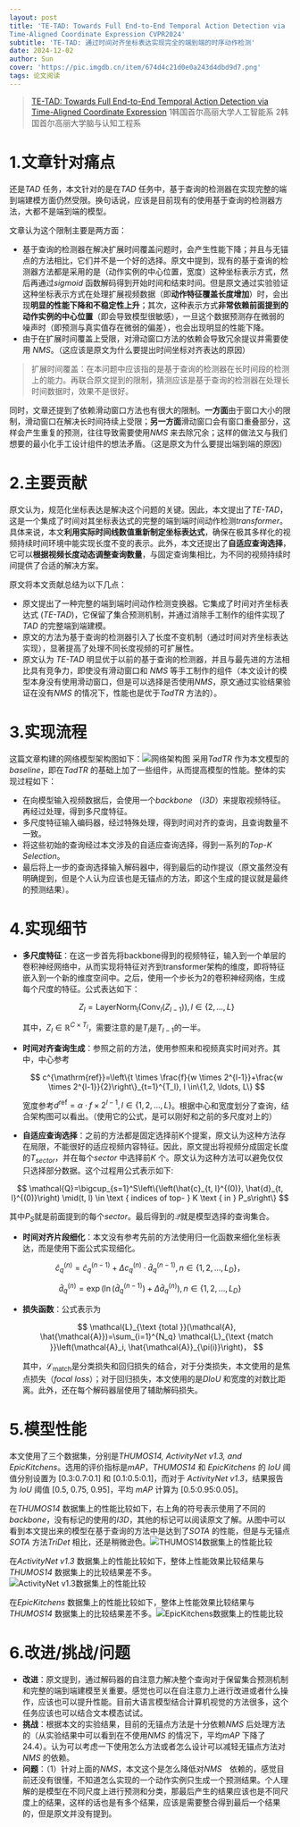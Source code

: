 ```yaml
---
layout: post
title: 'TE-TAD: Towards Full End-to-End Temporal Action Detection via
Time-Aligned Coordinate Expression CVPR2024'
subtitle: 'TE-TAD: 通过时间对齐坐标表达实现完全的端到端的时序动作检测'
date: 2024-12-02
author: Sun
cover: 'https://pic.imgdb.cn/item/674d4c21d0e0a243d4dbd9d7.png'
tags: 论文阅读
---
```


> [TE-TAD: Towards Full End-to-End Temporal Action Detection via Time-Aligned Coordinate Expression](https://openaccess.thecvf.com/CVPR2024)
> 1韩国首尔高丽大学人工智能系 2韩国首尔高丽大学脑与认知工程系

# 1.文章针对痛点

还是*TAD* 任务，本文针对的是在*TAD* 任务中，基于查询的检测器在实现完整的端到端建模方面仍然受限。换句话说，应该是目前现有的使用基于查询的检测器方法，大都不是端到端的模型。

文章认为这个限制主要是两方面：

* 基于查询的检测器在解决扩展时间覆盖问题时，会产生性能下降；并且与无锚点的方法相比，它们并不是一个好的选择。原文中提到，现有的基于查询的检测器方法都是采用的是（动作实例的中心位置，宽度）这种坐标表示方式，然后再通过*sigmoid* 函数解码得到开始时间和结束时间。但是原文通过实验验证这种坐标表示方式在处理扩展视频数据（即**动作特征覆盖长度增加**）时，会出现**明显的性能下降和不稳定性上升**；其次，这种表示方式**非常依赖前面提到的动作实例的中心位置**（即会导致模型很敏感），一旦这个数据预测存在微弱的噪声时（即预测与真实值存在微弱的偏差），也会出现明显的性能下降。
* 由于在扩展时间覆盖上受限，对滑动窗口方法的依赖会导致冗余提议并需要使用 *NMS*。（这应该是原文为什么要提出时间坐标对齐表达的原因）

> 扩展时间覆盖：在本问题中应该指的是基于查询的检测器在长时间段的检测上的能力。再联合原文提到的限制，猜测应该是基于查询的检测器在处理长时间数据时，效果不是很好。

同时，文章还提到了依赖滑动窗口方法也有很大的限制。**一方面**由于窗口大小的限制，滑动窗口在解决长时间持续上受限；**另一方面**滑动窗口会有窗口重叠部分，这样会产生重复的预测，往往导致需要使用*NMS* 来去除冗余；这样的做法又与我们想要的最小化手工设计组件的想法矛盾。（这是原文为什么要提出端到端的原因）

# 2.主要贡献

原文认为，规范化坐标表达是解决这个问题的关键。因此，本文提出了*TE-TAD*，这是一个集成了时间对其坐标表达式的完整的端到端时间动作检测*transformer*。具体来说，本文**利用实际时间线数值重新制定坐标表达式**，确保在极其多样化的视频持续时间环境中能实现长度不变的表示。此外，本文还提出了**自适应查询选择**，它可以**根据视频长度动态调整查询数量**，与固定查询集相比，为不同的视频持续时间提供了合适的解决方案。

原文将本文贡献总结为以下几点：

* 原文提出了一种完整的端到端时间动作检测变换器。它集成了时间对齐坐标表达式 (*TE-TAD*)，它保留了集合预测机制，并通过消除手工制作的组件实现了 *TAD* 的完整端到端建模。
* 原文的方法为基于查询的检测器引入了长度不变机制（通过时间对齐坐标表达实现），显著提高了处理不同长度视频的可扩展性。
* 原文认为 *TE-TAD* 明显优于以前的基于查询的检测器，并且与最先进的方法相比具有竞争力，即使没有滑动窗口和 *NMS* 等手工制作的组件（本文设计的模型本身没有使用滑动窗口，但是可以选择是否使用*NMS*，原文通过实验结果验证在没有*NMS* 的情况下，性能也是优于*TadTR* 方法的）。

# 3.实现流程

这篇文章构建的网络模型架构图如下：![网络架构图](https://pic.imgdb.cn/item/674c0cdcd0e0a243d4db956d.png)
采用*TadTR* 作为本文模型的*baseline*，即在*TadTR* 的基础上加了一些组件，从而提高模型的性能。整体的实现过程如下：

* 在向模型输入视频数据后，会使用一个*backbone* （*I3D*）来提取视频特征。再经过处理，得到多尺度特征。
* 多尺度特征输入编码器，经过特殊处理，得到时间对齐的查询，且查询数量不一致。
* 将这些初始的查询经过本文涉及的自适应查询选择，得到一系列的*Top-K Selection*。
* 最后将上一步的查询选择输入解码器中，得到最后的动作提议（原文虽然没有明确提到，但是个人认为应该也是无锚点的方法，即这个生成的提议就是最终的预测结果）。

# 4.实现细节

* **多尺度特征**：在这一步首先将backbone得到的视频特征，输入到一个单层的卷积神经网络中，从而实现将特征对齐到transformer架构的维度，即将特征嵌入到一个新的维度空间中。之后，使用一个步长为2的卷积神经网络，生成每个尺度的特征。公式表达如下：

  $$ Z_l=\operatorname{LayerNorm}_l\left(\operatorname{Conv}_l\left(Z_{l-1}\right)\right), l \in\{2, \ldots, L\} $$

   其中，$Z_l \in \mathbb{R}^{C \times T_l}$，需要注意的是$T_l$是$T_{l-1}$的一半。



* **时间对齐查询生成**：参照之前的方法，使用参照来和视频真实时间对齐。其中，中心参考
  
  $$
  c^{\mathrm{ref}}=\left\{t \times \frac{f}{w \times 2^{l-1}}+\frac{w \times 2^{l-1}}{2}\right\}_{t=1}^{T_l}, l \in\{1,2, \ldots, L\}
  $$
  
  宽度参考$d^{\mathrm{ref}}=\alpha \cdot f \times 2^{l-1}, l \in\{1,2, \ldots, L\}$。根据中心和宽度划分了查询，结合架构图可以看出。（使用它的公式，是可以刚好和之前的多尺度对上的）
* **自适应查询选择**：之前的方法都是固定选择前K个提案，原文认为这种方法存在局限，不能很好的适应视频内容特征。因此，原文提出将视频分成固定长度的$T_{sector}$，并在每个*sector* 中选择前*K* 个。原文认为这种方法可以避免仅仅只选择部分数据。这个过程用公式表示如下:

$$
\mathcal{Q}=\bigcup_{s=1}^S\left\{\left(\hat{c}_{t, l}^{(0)}, \hat{d}_{t, l}^{(0)}\right) \mid(t, l) \in \text { indices of top- } K \text { in } P_s\right\}
$$

其中$P_S$就是前面提到的每个*sector*。最后得到的$\mathcal{Q}$就是模型选择的查询集合。

* **时间对齐片段细化**：本文没有参考先前的方法使用归一化函数来细化坐标表达，而是使用下面公式实现细化。

$$
\hat{c}_q^{(n)}=\hat{c}_q^{(n-1)}+\Delta c_q^{(n)} \cdot \hat{d}_q^{(n-1)}, n \in\left\{1,2, \ldots, L_D\right\}，
$$

$$
\hat{d}_q^{(n)}=\exp \left(\ln \left(\hat{d}_q^{(n-1)}\right)+\Delta \hat{d}_q^{(n)}\right), n \in\left\{1,2, \ldots, L_D\right\}
$$

* **损失函数**：公式表示为
  
  $$
  \mathcal{L}_{\text {total }}(\mathcal{A}, \hat{\mathcal{A}})=\sum_{i=1}^{N_q} \mathcal{L}_{\text {match }}\left(\mathcal{A}_i, \hat{\mathcal{A}}_{\pi(i)}\right)，
  $$
  
  其中，$\mathcal{L}_{\text {match}}$是分类损失和回归损失的结合，对于分类损失，本文使用的是焦点损失（*focal loss*）；对于回归损失，本文使用的是*DIoU* 和宽度的对数比距离。此外，还在每个解码器层使用了辅助解码损失。



# 5.模型性能

本文使用了三个数据集，分别是*THUMOS14, ActivityNet v1.3, and EpicKitchens*。选用的评价指标是*mAP*，*THUMOS14* 和 *EpicKitchens* 的 *IoU* 阈值分别设置为 [0.3:0.7:0.1] 和 [0.1:0.5:0.1]，而对于 *ActivityNet v1.3*，结果报告为 *IoU* 阈值 [0.5, 0.75, 0.95]，平均 *mAP* 计算为 [0.5:0.95:0.05]。

在*THUMOS14* 数据集上的性能比较如下，右上角的符号表示使用了不同的*backbone*，没有标记的使用的*I3D*，其他的标记可以阅读原文了解。从图中可以看到本文提出来的模型在基于查询的方法中是达到了*SOTA* 的性能，但是与无锚点*SOTA* 方法*TriDet* 相比，还是稍微逊色。![THUMOS14数据集上的性能比较](https://pic.imgdb.cn/item/674d4598d0e0a243d4dbd8c7.png)

在*ActivityNet v1.3* 数据集上的性能比较如下，整体上性能效果比较结果与*THUMOS14* 数据集上的比较结果差不多。![ActivityNet v1.3数据集上的性能比较](https://pic.imgdb.cn/item/674d469cd0e0a243d4dbd8ef.png)

在*EpicKitchens* 数据集上的性能比较如下，整体上性能效果比较结果与*THUMOS14* 数据集上的比较结果差不多。![EpicKitchens数据集上的性能比较](https://pic.imgdb.cn/item/674d473ad0e0a243d4dbd909.png)

# 6.改进/挑战/问题

* **改进**：原文提到，通过解码器的自注意力解决整个查询对于保留集合预测机制和完整的端到端建模至关重要。感觉也可以在自注意力上进行改进或者什么操作，应该也可以提升性能。目前大语言模型结合计算机视觉的方法很多，这个任务应该也可以结合文本模态试试。
* **挑战**：根据本文的实验结果，目前的无锚点方法是十分依赖*NMS* 后处理方法的（从实验结果中可以看到在不使用*NMS* 的情况下，平均*mAP* 下降了24.4）。认为可以考虑一下使用怎么方法或者怎么设计可以减轻无锚点方法对*NMS* 的依赖。
* **问题**：（1）针对上面的*NMS*，本文这个是怎么降低对*NMS*　依赖的，感觉目前还没有很懂，不知道怎么实现的一个动作实例只生成一个预测结果。个人理解的是模型在不同尺度上进行预测和分类，那最后产生的结果应该也是不同尺度上的结果，这样的话也是有多个结果，应该是需要整合得到最后一个结果的，但是原文并没有提到。

